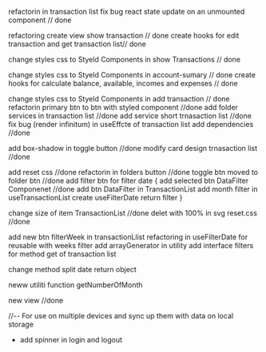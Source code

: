 refactorin in transaction list 
fix bug react state update on an unmounted component // done

refactoring create view show transaction // done
create hooks for edit transaction and get transaction list// done

change styles css to Styeld Components in show Transactions // done

change styles css to Styeld Components in account-sumary // done
create hooks for calculate balance, available, incomes and expenses // done

change styles css to Styeld Components in add transaction // done
refactorin primary btn to btn with styled component //done
add folder services in transaction list  //done
add service short trnasaction list //done
fix bug (render infinitum) in useEffcte of transaction list add dependencies //done

add box-shadow in toggle button //done
modify card design trnasaction list //done

add reset css //done
refactorin in folders button //done
toggle btn moved to folder btn //done
add filter btn for filter date {
  add selected btn DataFilter Componenet //done
  add btn DataFilter in TransactionList 
  add month filter in useTransactionList
  create useFilterDate return filter 
}

<!-- Refactoring Style -->
change size of item TransactionList  //done
delet with 100% in svg reset.css //done

<!-- New features -->
add new btn filterWeek in transactionLlist
refactoring in useFilterDate for reusable with weeks filter
add arrayGenerator in utility
add interface filters for method get of transaction list
<!-- Refactorin -->
change method split date return object

neww utiliti function getNumberOfMonth 


<!-- Add Login -->
new view //done

<!-- Add Cloud Firestore -->
//-- For use on multiple devices and sync up them with data on local storage

<!-- fix warning -->

* add spinner in login and logout

